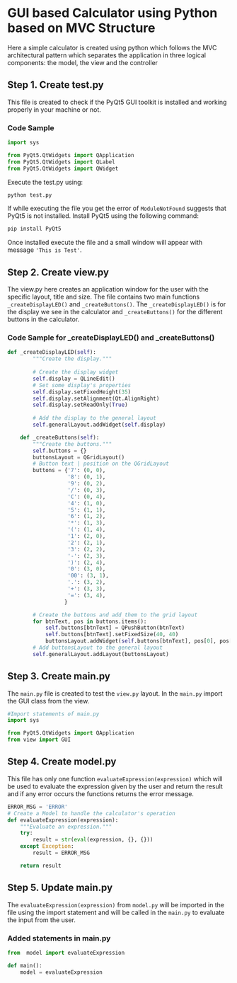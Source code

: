 # GUI based Calculator using Python based on MVC Structure


Here a simple calculator is created using python which follows the MVC architectural pattern which separates the application in three logical components: the model, the view and the controller

## Step 1. Create test.py
This file is created to check if the PyQt5 GUI toolkit is installed and working properly in your machine or not.
### Code Sample

```python
import sys

from PyQt5.QtWidgets import QApplication
from PyQt5.QtWidgets import QLabel
from PyQt5.QtWidgets import QWidget
```
Execute the test.py using:

```bash
python test.py
```
If while executing the file you get the error of ```ModuleNotFound``` suggests that PyQt5 is not installed. Install PyQt5 using the following command:

```bash
pip install PyQt5
```
Once installed execute the file and a small window will appear with message ```'This is Test'```.

## Step 2. Create view.py
The view.py here creates an application window for the user with the specific layout, title and size. The file contains two main functions ```_createDisplayLED()``` and ```_createButtons()```. The ```_createDisplayLED()``` is for the display we see in the calculator and ```_createButtons()``` for the different buttons in the calculator.

### Code Sample for _createDisplayLED() and _createButtons()  
```python
def _createDisplayLED(self):
        """Create the display."""
        
        # Create the display widget
        self.display = QLineEdit()
        # Set some display's properties
        self.display.setFixedHeight(35)
        self.display.setAlignment(Qt.AlignRight)
        self.display.setReadOnly(True)
        
        # Add the display to the general layout
        self.generalLayout.addWidget(self.display)

    def _createButtons(self):
        """Create the buttons."""
        self.buttons = {}
        buttonsLayout = QGridLayout()
        # Button text | position on the QGridLayout
        buttons = {'7': (0, 0),
                   '8': (0, 1),
                   '9': (0, 2),
                   '/': (0, 3),
                   'C': (0, 4),
                   '4': (1, 0),
                   '5': (1, 1),
                   '6': (1, 2),
                   '*': (1, 3),
                   '(': (1, 4),
                   '1': (2, 0),
                   '2': (2, 1),
                   '3': (2, 2),
                   '-': (2, 3),
                   ')': (2, 4),
                   '0': (3, 0),
                   '00': (3, 1),
                   '.': (3, 2),
                   '+': (3, 3),
                   '=': (3, 4),
                  }

        # Create the buttons and add them to the grid layout
        for btnText, pos in buttons.items():
            self.buttons[btnText] = QPushButton(btnText)
            self.buttons[btnText].setFixedSize(40, 40)
            buttonsLayout.addWidget(self.buttons[btnText], pos[0], pos[1])
        # Add buttonsLayout to the general layout
        self.generalLayout.addLayout(buttonsLayout)
````
## Step 3. Create main.py
The ```main.py``` file is created to test the ```view.py``` layout. In the ```main.py``` import the GUI class from the view.
```python
#Import statements of main.py
import sys

from PyQt5.QtWidgets import QApplication
from view import GUI
```
## Step 4. Create model.py
 This file has only one function ```evaluateExpression(expression)``` which will be used to evaluate the expression given by the user and return the result and if any error occurs the functions returns the error message.
```python
ERROR_MSG = 'ERROR'
# Create a Model to handle the calculator's operation
def evaluateExpression(expression):
    """Evaluate an expression."""
    try:
        result = str(eval(expression, {}, {})) 
    except Exception:
        result = ERROR_MSG

    return result
```

## Step 5. Update main.py
The ```evaluateExpression(expression)``` from ```model.py``` will be imported in the file using the import statement and will be called in the ```main.py``` to evaluate the input from the user.
### Added statements in main.py
```python
from  model import evaluateExpression

def main():
    model = evaluateExpression
```